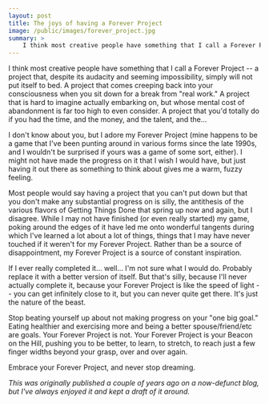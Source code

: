 ```yaml
---
layout: post
title: The joys of having a Forever Project
image: /public/images/forever_project.jpg
summary: >
    I think most creative people have something that I call a Forever Project -- a project that, despite its audacity and seeming impossibility, simply will not put itself to bed. And I think that's a wonderful thing.
---
```


I think most creative people have something that I call a Forever Project -- a project that, despite its audacity and seeming impossibility, simply will not put itself to bed. A project that comes creeping back into your consciousness when you sit down for a break from "real work." A project that is hard to imagine actually embarking on, but whose mental cost of abandonment is far too high to even consider. A project that you'd totally do if you had the time, and the money, and the talent, and the…

I don't know about you, but I adore my Forever Project (mine happens to be a game that I've been punting around in various forms since the late 1990s, and I wouldn't be surprised if yours was a game of some sort, either). I might not have made the progress on it that I wish I would have, but just having it out there as something to think about gives me a warm, fuzzy feeling.

Most people would say having a project that you can't put down but that you don't make any substantial progress on is silly, the antithesis of the various flavors of Getting Things Done that spring up now and again, but I disagree. While I may not have finished (or even really started) my game, poking around the edges of it have led me onto wonderful tangents during which I've learned a lot about a lot of things, things that I may have never touched if it weren't for my Forever Project. Rather than be a source of disappointment, my Forever Project is a source of constant inspiration.

If I ever really completed it… well… I'm not sure what I would do. Probably replace it with a better version of itself. But that's silly, because I'll never actually complete it, because your Forever Project is like the speed of light -- you can get infinitely close to it, but you can never quite get there. It's just the nature of the beast.

Stop beating yourself up about not making progress on your "one big goal." Eating healthier and exercising more and being a better spouse/friend/etc are goals. Your Forever Project is not. Your Forever Project is your Beacon on the Hill, pushing you to be better, to learn, to stretch, to reach just a few finger widths beyond your grasp, over and over again.

Embrace your Forever Project, and never stop dreaming.

*This was originally published a couple of years ago on a now-defunct blog, but I've always enjoyed it and kept a draft of it around.*
